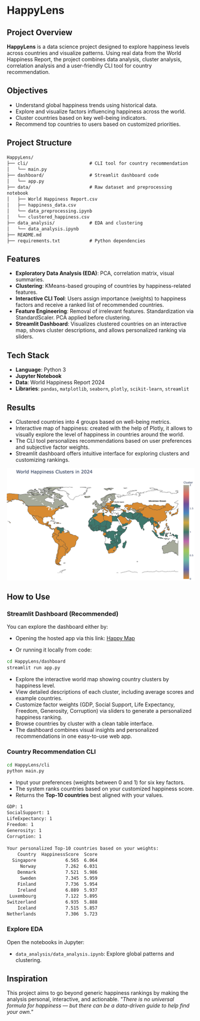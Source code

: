
# HappyLens

## Project Overview

**HappyLens** is a data science project designed to explore happiness levels across countries and visualize patterns. Using real data from the World Happiness Report, the project combines data analysis, cluster analysis, correlation analysis and a user-friendly CLI tool for country recommendation.


## Objectives

- Understand global happiness trends using historical data.
- Explore and visualize factors influencing happiness across the world.
- Cluster countries based on key well-being indicators.
- Recommend top countries to users based on customized priorities.

## Project Structure

```
HappyLens/
├── cli/                       # CLI tool for country recommendation
│   └── main.py
├── dashboard/                 # Streamlit dashboard code
│   └── app.py
├── data/                      # Raw dataset and preprocessing notebook
│   ├── World Happiness Report.csv
│   ├── happiness_data.csv
│   └── data_preprocessing.ipynb
│   └── clustered_happiness.csv
├── data_analysis/             # EDA and clustering
│   └── data_analysis.ipynb
├── README.md
├── requirements.txt           # Python dependencies
```

## Features

- **Exploratory Data Analysis (EDA)**: PCA, correlation matrix, visual summaries.
- **Clustering**: KMeans-based grouping of countries by happiness-related features.
- **Interactive CLI Tool**: Users assign importance (weights) to happiness factors and receive a ranked list of recommended countries.
- **Feature Engineering**: Removal of irrelevant features. Standardization via StandardScaler. PCA applied before clustering.
- **Streamlit Dashboard**: Visualizes clustered countries on an interactive map, shows cluster descriptions, and allows personalized ranking via sliders.


## Tech Stack

- **Language**: Python 3
- **Jupyter Notebook**
- **Data**: World Happiness Report 2024
- **Libraries**: `pandas`, `matplotlib`, `seaborn`, `plotly`, `scikit-learn`, `streamlit`


## Results

- Clustered countries into 4 groups based on well-being metrics.
- Interactive map of happiness: created with the help of Plotly, it allows to visually explore the level of happiness in countries around the world.
- The CLI tool personalizes recommendations based on user preferences and subjective factor weights.
- Streamlit dashboard offers intuitive interface for exploring clusters and customizing rankings.

![alt text](image.png)


## How to Use

### Streamlit Dashboard (Recommended)

You can explore the dashboard either by:

* Opening the hosted app via this link: 		[Happy Map](https://happymap.streamlit.app)

* Or running it locally from code:

```bash
cd HappyLens/dashboard
streamlit run app.py
```

- Explore the interactive world map showing country clusters by happiness level.
- View detailed descriptions of each cluster, including average scores and example countries.
- Customize factor weights (GDP, Social Support, Life Expectancy, Freedom, Generosity, Corruption) via sliders to generate a personalized happiness ranking.
- Browse countries by cluster with a clean table interface.
- The dashboard combines visual insights and personalized recommendations in one easy-to-use web app.

### Country Recommendation CLI

```bash
cd HappyLens/cli
python main.py
```

- Input your preferences (weights between 0 and 1) for six key factors.
- The system ranks countries based on your customized happiness score.
- Returns the **Top-10 countries** best aligned with your values.

```Please enter weights for each factor (between 0 and 1).
GDP: 1
SocialSupport: 1
LifeExpectancy: 1
Freedom: 1
Generosity: 1
Corruption: 1

Your personalized Top-10 countries based on your weights:
    Country  HappinessScore  Score
  Singapore           6.565  6.064
     Norway           7.262  6.031
    Denmark           7.521  5.986
     Sweden           7.345  5.959
    Finland           7.736  5.954
    Ireland           6.889  5.937
 Luxembourg           7.122  5.895
Switzerland           6.935  5.888
    Iceland           7.515  5.857
Netherlands           7.306  5.723
```


### Explore EDA

Open the notebooks in Jupyter:

- `data_analysis/data_analysis.ipynb`: Explore global patterns and clustering.


## Inspiration

This project aims to go beyond generic happiness rankings by making the analysis personal, interactive, and actionable.
	*"There is no universal formula for happiness — but there can be a data-driven guide to help find your 	own."*


